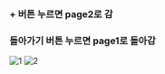 ### + 버튼 누르면 page2로 감
### 돌아가기 버튼 누르면 page1로 돌아감

![1](https://user-images.githubusercontent.com/29946480/111434621-1af8be80-8743-11eb-949f-d4e3056a7933.PNG)
![2](https://user-images.githubusercontent.com/29946480/111434629-1c29eb80-8743-11eb-9788-dc725da52913.PNG)
